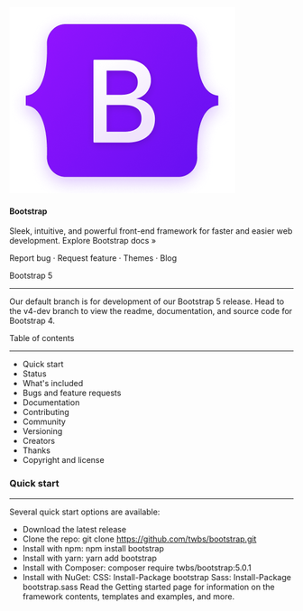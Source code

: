 ![Alt text](/img/lconBootstarp.png)
#### Bootstrap
Sleek, intuitive, and powerful front-end framework for faster and easier web development.
Explore Bootstrap docs »

Report bug · Request feature · Themes · Blog

Bootstrap 5
___
Our default branch is for development of our Bootstrap 5 release. Head to the v4-dev branch to view the readme, documentation, and source code for Bootstrap 4.

Table of contents
___
- Quick start
- Status
- What's included
- Bugs and feature requests
- Documentation
- Contributing
- Community
- Versioning
- Creators
- Thanks
- Copyright and license

### Quick start
___
Several quick start options are available:

- Download the latest release
- Clone the repo: git clone https://github.com/twbs/bootstrap.git
- Install with npm: npm install bootstrap
- Install with yarn: yarn add bootstrap
- Install with Composer: composer require twbs/bootstrap:5.0.1
- Install with NuGet: CSS: Install-Package bootstrap Sass: Install-Package bootstrap.sass
Read the Getting started page for information on the framework contents, templates and examples, and more.